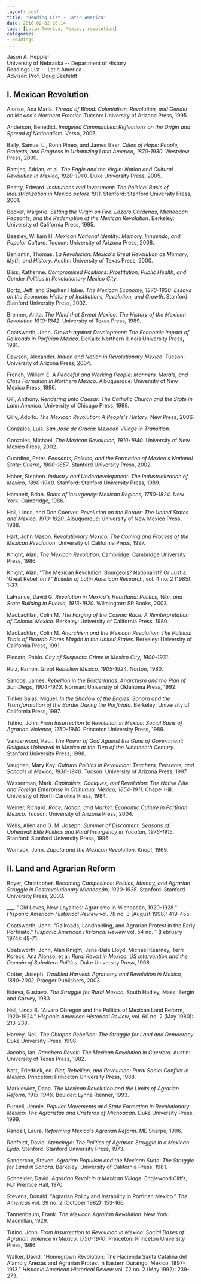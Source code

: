 ```yaml
---
layout: post
title: "Reading List - Latin America"
date: 2016-02-02 20:14
tags: [Latin America, Mexico, revolution]
categories:
- Readings
...
```




Jason A. Heppler  
University of Nebraska -- Department of History  
Readings List -- Latin America  
Advisor: Prof. Doug Seefeldt

## I. Mexican Revolution

Alonso, Ana María. *Thread of Blood: Colonialism, Revolution, and Gender on Mexico's Northern Frontier*. Tucson: University of Arizona Press, 1995.

Anderson, Benedict. *Imagined Communities: Reflections on the Origin and Spread of Nationalism*. Verso, 2006.

Baily, Samuel L., Ronn Pineo, and James Baer. *Cities of Hope: People, Protests, and Progress in Urbanizing Latin America, 1870-1930*. Westview Press, 2000.

Bantjes, Adrian, et al. *The Eagle and the Virgin: Nation and Cultural Revolution in Mexico, 1920-1940*. Duke University Press, 2005.

Beatty, Edward. *Institutions and Investment: The Political Basis of Industrialization in Mexico before 1911*. Stanford: Stanford University Press, 2001.

Becker, Marjorie. *Setting the Virgin on Fire: Lázaro Cárdenas, Michoacán Peasants, and the Redemption of the Mexican Revolution*. Berkeley: University of California Press, 1995.

Beezley, William H. *Mexican National Identity: Memory, Innuendo, and Popular Culture*. Tucson: University of Arizona Press, 2008.

Benjamin, Thomas. *La Revolución: Mexico's Great Revolution as Memory, Myth, and History*. Austin: University of Texas Press, 2000.

Bliss, Katherine. *Compromised Positions: Prostitution, Public Health, and Gender Politics in Revolutionary Mexico City*.

Bortz, Jeff, and Stephen Haber. *The Mexican Economy, 1870-1930: Essays on the Economic History of Institutions, Revolution, and Growth*. Stanford: Stanford University Press, 2002.

Brenner, Anita. *The Wind that Swept Mexico: The History of the Mexican Revolution 1910-1942*. University of Texas Press, 1989.

Coatsworth, John. *Growth against Development: The Economic Impact of Railroads in Porfirian Mexico*. DeKalb: Northern Illinois University Press, 1981.

Dawson, Alexander. *Indian and Nation in Revolutionary Mexico*. Tucson: University of Arizona Press, 2004.

French, William E. *A Peaceful and Working People: Manners, Morals, and Class Formation in Northern Mexico*. Albuquerque: University of New Mexico Press, 1996.

Gill, Anthony. *Rendering unto Caesar: The Catholic Church and the State in Latin America*. University of Chicago Press, 1998.

Gilly, Adolfo. *The Mexican Revolution: A People's History*. New Press, 2006.

Gonzales, Luis. *San José de Gracia: Mexican Village in Transition*.

Gonzales, Michael. *The Mexican Revolution, 1910-1940*. University of New Mexico Press, 2002.

Guardino, Peter. *Peasants, Politics, and the Formation of Mexico's National State: Guerro, 1800-1857*. Stanford University Press, 2002.

Haber, Stephen. *Industry and Underdevelopment: The Industrialization of Mexico, 1890-1940*. Stanford: Stanford University Press, 1989.

Hamnett, Brian. *Roots of Insurgency: Mexican Regions, 1750-1824*. New York: Cambridge, 1986.

Hall, Linda, and Don Coerver. *Revolution on the Border: The United States and Mexico, 1910-1920*. Albuquerque: University of New Mexico Press, 1988.

Hart, John Mason. *Revolutionary Mexico: The Coming and Process of the Mexican Revolution*. University of California Press, 1997.

Knight, Alan. *The Mexican Revolution*. Cambridge: Cambridge University Press, 1986.

Knight, Alan. "The Mexican Revolution: Bourgeois? Nationalist? Or Just a 'Great Rebellion'?" *Bulletin of Latin American Research*, vol. 4 no. 2 (1985): 1-37.

LaFrance, David G. *Revolution in Mexico's Heartland: Politics, War, and State Building in Puebla, 1913-1920*. Wilmington: SR Books, 2003.

MacLachlan, Colin M. *The Forging of the Cosmic Race: A Reinterpretation of Colonial Mexico*. Berkeley: University of California Press, 1980.

MacLachlan, Colin M. *Anarchism and the Mexican Revolution: The Political Trials of Ricardo Flores Magón in the United States*. Berkeley: University of California Press, 1991.

Piccato, Pablo. *City of Suspects: Crime in Mexico City, 1900-1931*.

Ruiz, Ramon. *Great Rebellion Mexico, 1905-1924*. Norton, 1980.

Sandos, James. *Rebellion in the Borderlands: Anarchism and the Plan of San Diego, 1904-1923*. Norman: University of Oklahoma Press, 1992.

Tinker Salas, Miguel. *In the Shadow of the Eagles: Sonora and the Transformation of the Border During the Porfiriato*. Berkeley: University of California Press, 1997.

Tutino, John. *From Insurrection to Revolution in Mexico: Social Basis of Agrarian Violence, 1750-1940*. Princeton University Press, 1989.

Vanderwood, Paul. *The Power of God Against the Guns of Government: Religious Upheaval in Mexico at the Turn of the Nineteenth Century*. Stanford University Press, 1998.

Vaughan, Mary Kay. *Cultural Politics in Revolution: Teachers, Peasants, and Schools in Mexico, 1930-1940*. Tucson: University of Arizona Press, 1997.

Wasserman, Mark. *Capitalists, Caciques, and Revolution: The Native Elite and Foreign Enterprise in Chihuaua, Mexico, 1854-1911*. Chapel Hill: University of North Carolina Press, 1984.

Weiner, Richard. *Race, Nation, and Market: Economic Culture in Porfirian Mexico*. Tucson: University of Arizona Press, 2004.

Wells, Allen and G. M. Joseph. *Summer of Discontent, Seasons of Upheaval: Elite Politics and Rural Insurgency in Yucatan, 1976-1915*. Stanford: Stanford University Press, 1996.

Womack, John. *Zapata and the Mexican Revolution*. Knopf, 1969.

## II. Land and Agrarian Reform

Boyer, Christopher. *Becoming Campesinos: Politics, Identity, and Agrarian Struggle in Postrevolutionary Michoacán, 1920-1935*. Stanford: Stanford University Press, 2003.

___. "Old Loves, New Loyalties: Agrarismo in Michoacán, 1920-1928." *Hispanic American Historical Review* vol. 78 no. 3 (August 1998): 419-455.

Coatsworth, John. "Railroads, Landholding, and Agrarian Protest in the Early Porfiriato." *Hispanic American Historical Review* vol. 54 no. 1 (February 1974): 48-71.

Coatsworth, John, Alan Knight, Jane-Dale Lloyd, Michael Kearney, Terri Koreck, Ana Alonso, et al. *Rural Revolt in Mexico: US Intervention and the Domain of Subaltern Politics*. Duke University Press, 1998.

Cotter, Joseph. *Troubled Harvest: Agronomy and Revolution in Mexico, 1880-2002*. Praeger Publishers, 2003

Esteva, Gustavo. *The Struggle for Rural Mexico*. South Hadley, Mass: Bergin and Garvey, 1983.

Hall, Linda B. "Alvaro Obregón and the Politics of Mexican Land Reform, 1920-1924." *Hispanic American Historical Review*, vol. 60 no. 2 (May 1980): 213-238.

Harvey, Neil. *The Chiapas Rebellion: The Struggle for Land and Democracy*. Duke University Press, 1998.

Jacobs, Ian. *Ranchero Revolt: The Mexican Revolution in Guerrero*. Austin: University of Texas Press, 1982.

Katz, Friedrick, ed. *Riot, Rebellion, and Revolution: Rural Social Conflict in Mexico*. Princeton: Princeton University Press, 1988.

Markiewicz, Dana. *The Mexican Revolution and the Limits of Agrarian Reform, 1915-1946*. Boulder: Lynne Rienner, 1993.

Purnell, Jennie. *Popular Movements and State Formation in Revolutionary Mexico: The Agraristas and Cristeros of Michoacán*. Duke University Press, 1999.

Randall, Laura. *Reforming Mexico's Agrarian Reform*. ME Sharpe, 1996.

Ronfeldt, David. *Atencingo: The Politics of Agrarian Struggle in a Mexican Ejido*. Stanford: Stanford University Press, 1973.

Sanderson, Steven. *Agrarian Populism and the Mexican State: The Struggle for Land in Sonora*. Berkeley: University of California Press, 1981.

Schneider, David. *Agrarian Revolt in a Mexican Village*. Englewood Cliffs, NJ: Prentice Hall, 1970.

Stevens, Donald. "Agrarian Policy and Instability in Porfirian Mexico." *The Americas* vol. 39 no. 2 (October 1982): 153-166.

Tannenbaum, Frank. *The Mexican Agrarian Revolution*. New York: Macmillan, 1929.

Tutino, John. *From Insurrection to Revolution in Mexico: Social Bases of Agrarian Violence in Mexico, 1750-1940*. Princeton: Princeton University Press, 1986.

Walker, David. "Homegrown Revolution: The Hacienda Santa Catalina del Alamo y Anexas and Agrarian Protest in Eastern Durango, Mexico, 1897-1913." *Hispanic American Historical Review* vol. 72 no. 2 (May 1992): 239-273.
